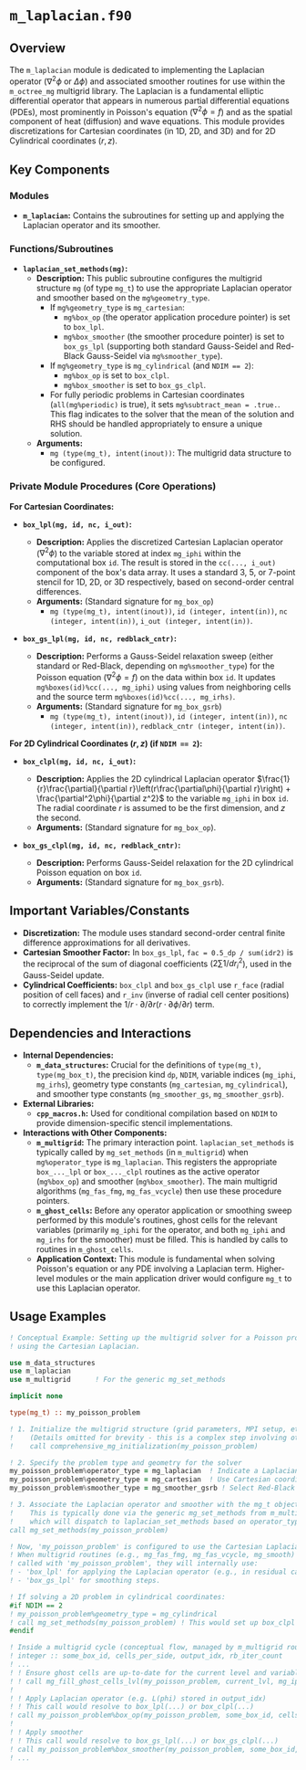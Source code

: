 # `m_laplacian.f90`

## Overview

The `m_laplacian` module is dedicated to implementing the Laplacian operator ($\nabla^2 \phi$ or $\Delta \phi$) and associated smoother routines for use within the `m_octree_mg` multigrid library. The Laplacian is a fundamental elliptic differential operator that appears in numerous partial differential equations (PDEs), most prominently in Poisson's equation ($\nabla^2 \phi = f$) and as the spatial component of heat (diffusion) and wave equations. This module provides discretizations for Cartesian coordinates (in 1D, 2D, and 3D) and for 2D Cylindrical coordinates $(r,z)$.

## Key Components

### Modules

- **`m_laplacian`:** Contains the subroutines for setting up and applying the Laplacian operator and its smoother.

### Functions/Subroutines

- **`laplacian_set_methods(mg)`:**
  - **Description:** This public subroutine configures the multigrid structure `mg` (of type `mg_t`) to use the appropriate Laplacian operator and smoother based on the `mg%geometry_type`.
    - If `mg%geometry_type` is `mg_cartesian`:
      - `mg%box_op` (the operator application procedure pointer) is set to `box_lpl`.
      - `mg%box_smoother` (the smoother procedure pointer) is set to `box_gs_lpl` (supporting both standard Gauss-Seidel and Red-Black Gauss-Seidel via `mg%smoother_type`).
    - If `mg%geometry_type` is `mg_cylindrical` (and `NDIM == 2`):
      - `mg%box_op` is set to `box_clpl`.
      - `mg%box_smoother` is set to `box_gs_clpl`.
    - For fully periodic problems in Cartesian coordinates (`all(mg%periodic)` is true), it sets `mg%subtract_mean = .true.`. This flag indicates to the solver that the mean of the solution and RHS should be handled appropriately to ensure a unique solution.
  - **Arguments:**
    - `mg (type(mg_t), intent(inout))`: The multigrid data structure to be configured.

### Private Module Procedures (Core Operations)

**For Cartesian Coordinates:**
- **`box_lpl(mg, id, nc, i_out)`:**
  - **Description:** Applies the discretized Cartesian Laplacian operator ($\nabla^2\phi$) to the variable stored at index `mg_iphi` within the computational box `id`. The result is stored in the `cc(..., i_out)` component of the box's data array. It uses a standard 3, 5, or 7-point stencil for 1D, 2D, or 3D respectively, based on second-order central differences.
  - **Arguments:** (Standard signature for `mg_box_op`)
    - `mg (type(mg_t), intent(inout))`, `id (integer, intent(in))`, `nc (integer, intent(in))`, `i_out (integer, intent(in))`.

- **`box_gs_lpl(mg, id, nc, redblack_cntr)`:**
  - **Description:** Performs a Gauss-Seidel relaxation sweep (either standard or Red-Black, depending on `mg%smoother_type`) for the Poisson equation ($\nabla^2\phi = f$) on the data within box `id`. It updates `mg%boxes(id)%cc(..., mg_iphi)` using values from neighboring cells and the source term `mg%boxes(id)%cc(..., mg_irhs)`.
  - **Arguments:** (Standard signature for `mg_box_gsrb`)
    - `mg (type(mg_t), intent(inout))`, `id (integer, intent(in))`, `nc (integer, intent(in))`, `redblack_cntr (integer, intent(in))`.

**For 2D Cylindrical Coordinates $(r,z)$ (if `NDIM == 2`):**
- **`box_clpl(mg, id, nc, i_out)`:**
  - **Description:** Applies the 2D cylindrical Laplacian operator $\frac{1}{r}\frac{\partial}{\partial r}\left(r\frac{\partial\phi}{\partial r}\right) + \frac{\partial^2\phi}{\partial z^2}$ to the variable `mg_iphi` in box `id`. The radial coordinate $r$ is assumed to be the first dimension, and $z$ the second.
  - **Arguments:** (Standard signature for `mg_box_op`).

- **`box_gs_clpl(mg, id, nc, redblack_cntr)`:**
  - **Description:** Performs Gauss-Seidel relaxation for the 2D cylindrical Poisson equation on box `id`.
  - **Arguments:** (Standard signature for `mg_box_gsrb`).

## Important Variables/Constants

- **Discretization:** The module uses standard second-order central finite difference approximations for all derivatives.
- **Cartesian Smoother Factor:** In `box_gs_lpl`, `fac = 0.5_dp / sum(idr2)` is the reciprocal of the sum of diagonal coefficients ($2 \sum 1/dr_i^2$), used in the Gauss-Seidel update.
- **Cylindrical Coefficients:** `box_clpl` and `box_gs_clpl` use `r_face` (radial position of cell faces) and `r_inv` (inverse of radial cell center positions) to correctly implement the $1/r \cdot \partial/\partial r (r \cdot \partial\phi/\partial r)$ term.

## Dependencies and Interactions

- **Internal Dependencies:**
  - **`m_data_structures`:** Crucial for the definitions of `type(mg_t)`, `type(mg_box_t)`, the precision kind `dp`, `NDIM`, variable indices (`mg_iphi`, `mg_irhs`), geometry type constants (`mg_cartesian`, `mg_cylindrical`), and smoother type constants (`mg_smoother_gs`, `mg_smoother_gsrb`).
- **External Libraries:**
  - **`cpp_macros.h`:** Used for conditional compilation based on `NDIM` to provide dimension-specific stencil implementations.
- **Interactions with Other Components:**
  - **`m_multigrid`:** The primary interaction point. `laplacian_set_methods` is typically called by `mg_set_methods` (in `m_multigrid`) when `mg%operator_type` is `mg_laplacian`. This registers the appropriate `box_..._lpl` or `box_..._clpl` routines as the active operator (`mg%box_op`) and smoother (`mg%box_smoother`). The main multigrid algorithms (`mg_fas_fmg`, `mg_fas_vcycle`) then use these procedure pointers.
  - **`m_ghost_cells`:** Before any operator application or smoothing sweep performed by this module's routines, ghost cells for the relevant variables (primarily `mg_iphi` for the operator, and both `mg_iphi` and `mg_irhs` for the smoother) must be filled. This is handled by calls to routines in `m_ghost_cells`.
  - **Application Context:** This module is fundamental when solving Poisson's equation or any PDE involving a Laplacian term. Higher-level modules or the main application driver would configure `mg_t` to use this Laplacian operator.

## Usage Examples

```fortran
! Conceptual Example: Setting up the multigrid solver for a Poisson problem
! using the Cartesian Laplacian.

use m_data_structures
use m_laplacian
use m_multigrid      ! For the generic mg_set_methods

implicit none

type(mg_t) :: my_poisson_problem

! 1. Initialize the multigrid structure (grid parameters, MPI setup, etc.)
!    (Details omitted for brevity - this is a complex step involving other modules)
!    call comprehensive_mg_initialization(my_poisson_problem)

! 2. Specify the problem type and geometry for the solver
my_poisson_problem%operator_type = mg_laplacian  ! Indicate a Laplacian-based problem
my_poisson_problem%geometry_type = mg_cartesian  ! Use Cartesian coordinates
my_poisson_problem%smoother_type = mg_smoother_gsrb ! Select Red-Black Gauss-Seidel

! 3. Associate the Laplacian operator and smoother with the mg_t object.
!    This is typically done via the generic mg_set_methods from m_multigrid,
!    which will dispatch to laplacian_set_methods based on operator_type.
call mg_set_methods(my_poisson_problem)

! Now, 'my_poisson_problem' is configured to use the Cartesian Laplacian.
! When multigrid routines (e.g., mg_fas_fmg, mg_fas_vcycle, mg_smooth) are
! called with 'my_poisson_problem', they will internally use:
! - 'box_lpl' for applying the Laplacian operator (e.g., in residual calculation).
! - 'box_gs_lpl' for smoothing steps.

! If solving a 2D problem in cylindrical coordinates:
#if NDIM == 2
! my_poisson_problem%geometry_type = mg_cylindrical
! call mg_set_methods(my_poisson_problem) ! This would set up box_clpl and box_gs_clpl
#endif

! Inside a multigrid cycle (conceptual flow, managed by m_multigrid routines):
! integer :: some_box_id, cells_per_side, output_idx, rb_iter_count
! ...
! ! Ensure ghost cells are up-to-date for the current level and variable mg_iphi
! ! call mg_fill_ghost_cells_lvl(my_poisson_problem, current_lvl, mg_iphi)
!
! ! Apply Laplacian operator (e.g. L(phi) stored in output_idx)
! ! This call would resolve to box_lpl(...) or box_clpl(...)
! call my_poisson_problem%box_op(my_poisson_problem, some_box_id, cells_per_side, output_idx)
!
! ! Apply smoother
! ! This call would resolve to box_gs_lpl(...) or box_gs_clpl(...)
! call my_poisson_problem%box_smoother(my_poisson_problem, some_box_id, cells_per_side, rb_iter_count)
! ...
```
